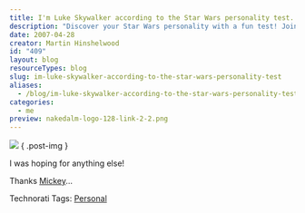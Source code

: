 ```yaml
---
title: I'm Luke Skywalker according to the Star Wars personality test.
description: "Discover your Star Wars personality with a fun test! Join me as I share my surprising results and thoughts on being Luke Skywalker. May the Force be with you!"
date: 2007-04-28
creator: Martin Hinshelwood
id: "409"
layout: blog
resourceTypes: blog
slug: im-luke-skywalker-according-to-the-star-wars-personality-test
aliases:
  - /blog/im-luke-skywalker-according-to-the-star-wars-personality-test
categories:
  - me
preview: nakedalm-logo-128-link-2-2.png
---
```


[![](images/Card_LukeSkywalker-1-1.jpg)](http://www.liquidgeneration.com/Media/Games/The_Ultimate_Star_Wars_Personality_Test/)
{ .post-img }

I was hoping for anything else!

Thanks [Mickey](http://teamsystemrocks.com/blogs/mickey_gousset/archive/2007/04/19/1596.aspx)...

Technorati Tags: [Personal](http://technorati.com/tags/Personal)
